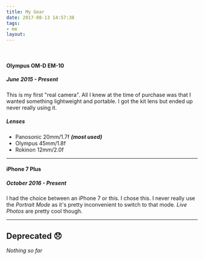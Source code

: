 ```yaml
---
title: My Gear
date: 2017-08-13 14:57:38
tags:
- me
layout:
---
```

&nbsp;
#### Olympus OM-D EM-10
##### June 2015 - Present
This is my first "real camera". All I knew at the time of purchase was that I wanted something lightweight and portable. I got the kit lens but ended up never really using it.

##### Lenses
- Panosonic 20mm/1.7f ***(most used)***
- Olympus 45mm/1.8f
- Rokinon 12mm/2.0f

---

#### iPhone 7 Plus
##### October 2016 - Present
I had the choice between an iPhone 7 or this. I chose this. I never really use the _Portrait Mode_ as it's pretty inconvenient to switch to that mode. _Live Photos_ are pretty cool though.

---

## Deprecated :disappointed:

_Nothing so far_
